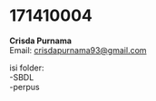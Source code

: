 # 171410004  
**Crisda Purnama**  
Email: crisdapurnama93@gmail.com
  
  
isi folder:  
-SBDL  
-perpus
